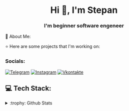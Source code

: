 ﻿
<h1 align="center">Hi 👋, I'm Stepan</h1>
<h3 align="center">I'm beginner software engeneer</h3>

💫 About Me:


:star: Here are some projects that I'm working on:


### Socials:
[![Telegram](https://img.shields.io/badge/-Telegram-090909?style=for-the-badge&logo=telegram&logoColor=27A0D9)](https://t.me/Sier0x)
[![Instagram](https://img.shields.io/badge/-Instagram-090909?style=for-the-badge&logo=instagram&logoColor=B4068E)](https://www.instagram.com/invites/contact/?i=1n03x1i82x8ht&utm_content=n4bragc)
[![Vkontakte](https://img.shields.io/badge/-Vkontakte-090909?style=for-the-badge&logo=Vk&logoColor=4F7DB3)](https://vk.com/llZer0ll)


## 💻 Tech Stack:

<details>
<summary>:trophy: Github Stats</summary>
![Zero's GitHub stats](https://github-readme-stats.vercel.app/api?username=llZer0ll&show_icons=true&theme=synthwave)
</details>

